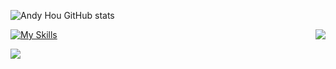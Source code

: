 <!-- [![GitHub WidgetBox](https://github-widgetbox.vercel.app/api/profile?username=it-andy-hou&data=followers,repositories,stars,commits)](https://github.com/it-andy-hou) -->

![Andy Hou GitHub stats](https://github-readme-stats.vercel.app/api?username=it-andy-hou&show_icons=true&theme=tokyonight)

<!-- 访问计数 -->
<img align="right" src="https://profile-counter.glitch.me/{it-andy-hou}/count.svg" />

[![My Skills](https://skillicons.dev/icons?i=linux,bash,md,&theme=light)]()

![](https://github-profile-summary-cards.vercel.app/api/cards/profile-details?username=it-andy-hou&theme=monokai)

<!--
**it-andy-hou/it-andy-hou** is a ✨ _special_ ✨ repository because its `README.md` (this file) appears on your GitHub profile.

Here are some ideas to get you started:

- 🔭 I’m currently working on ...
- 🌱 I’m currently learning ...
- 👯 I’m looking to collaborate on ...
- 🤔 I’m looking for help with ...
- 💬 Ask me about ...
- 📫 How to reach me: ...
- 😄 Pronouns: ...
- ⚡ Fun fact: ...
-->
